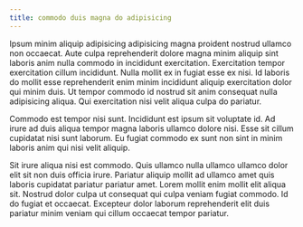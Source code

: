 ```yaml
---
title: commodo duis magna do adipisicing
---
```


Ipsum minim aliquip adipisicing adipisicing magna proident nostrud ullamco non occaecat. Aute culpa reprehenderit dolore magna minim aliquip sint laboris anim nulla commodo in incididunt exercitation. Exercitation tempor exercitation cillum incididunt. Nulla mollit ex in fugiat esse ex nisi. Id laboris do mollit esse reprehenderit enim minim incididunt aliquip exercitation dolor qui minim duis. Ut tempor commodo id nostrud sit anim consequat nulla adipisicing aliqua. Qui exercitation nisi velit aliqua culpa do pariatur.

Commodo est tempor nisi sunt. Incididunt est ipsum sit voluptate id. Ad irure ad duis aliqua tempor magna laboris ullamco dolore nisi. Esse sit cillum cupidatat nisi sunt laborum. Eu fugiat commodo ex sunt non sint in minim laboris anim qui nisi velit aliquip.

Sit irure aliqua nisi est commodo. Quis ullamco nulla ullamco ullamco dolor elit sit non duis officia irure. Pariatur aliquip mollit ad ullamco amet quis laboris cupidatat pariatur pariatur amet. Lorem mollit enim mollit elit aliqua sit. Nostrud dolor culpa ut consequat qui culpa veniam fugiat commodo. Id do fugiat et occaecat. Excepteur dolor laborum reprehenderit elit duis pariatur minim veniam qui cillum occaecat tempor pariatur.